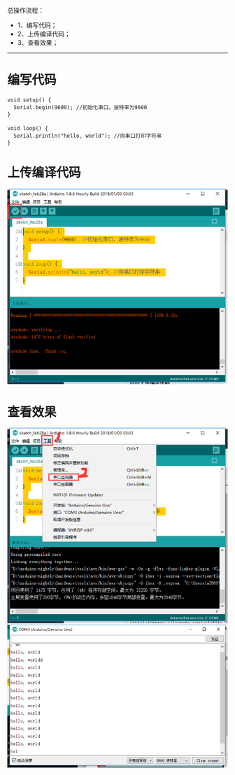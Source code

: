 总操作流程：
- 1、编写代码；
- 2、上传编译代码；
- 3、查看效果；

----------
# 编写代码
```
void setup() {
  Serial.begin(9600); //初始化串口，波特率为9600
}

void loop() {
  Serial.println("hello, world"); //向串口打印字符串
}
```
# 上传编译代码
![](image/1-1.png)
# 查看效果
![](image/1-2.png)
![](image/1-3.png)